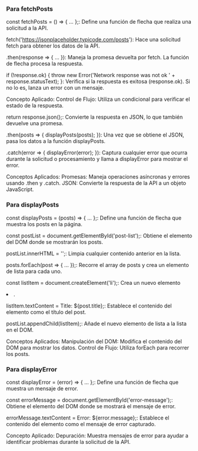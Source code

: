 ### Para fetchPosts

const fetchPosts = () => { ... };:
 Define una función de flecha que realiza una solicitud a la API.

fetch('https://jsonplaceholder.typicode.com/posts'):
 Hace una solicitud fetch para obtener los datos de la API.

.then(response => { ... }):
 Maneja la promesa devuelta por fetch. La función de flecha procesa la respuesta.

if (!response.ok) { throw new Error('Network response was not ok ' + response.statusText); }:
 Verifica si la respuesta es exitosa (response.ok). Si no lo es, lanza un error con un mensaje.

Concepto Aplicado: Control de Flujo:
 Utiliza un condicional para verificar el estado de la respuesta.

return response.json();:
 Convierte la respuesta en JSON, lo que también devuelve una promesa.

.then(posts => { displayPosts(posts); }):
 Una vez que se obtiene el JSON, pasa los datos a la función displayPosts.

.catch(error => { displayError(error); }):
 Captura cualquier error que ocurra durante la solicitud o procesamiento y llama a displayError para mostrar el error.

Conceptos Aplicados:
 Promesas: Maneja operaciones asíncronas y errores usando .then y .catch. JSON: Convierte la respuesta de la API a un objeto JavaScript.

### Para displayPosts

const displayPosts = (posts) => { ... };:
 Define una función de flecha que muestra los posts en la página.

const postList = document.getElementById('post-list');:
 Obtiene el elemento del DOM donde se mostrarán los posts.

postList.innerHTML = '';:
 Limpia cualquier contenido anterior en la lista.

posts.forEach(post => { ... });:
 Recorre el array de posts y crea un elemento de lista para cada uno.

const listItem = document.createElement('li');:
 Crea un nuevo elemento <li>.

listItem.textContent = Title: ${post.title};:
 Establece el contenido del elemento como el título del post.

postList.appendChild(listItem);:
 Añade el nuevo elemento de lista a la lista en el DOM.

Conceptos Aplicados:
 Manipulación del DOM: Modifica el contenido del DOM para mostrar los datos. Control de Flujo: Utiliza forEach para recorrer los posts.

### Para displayError

const displayError = (error) => { ... };:
 Define una función de flecha que muestra un mensaje de error.

const errorMessage = document.getElementById('error-message');:
 Obtiene el elemento del DOM donde se mostrará el mensaje de error.

errorMessage.textContent = Error: ${error.message};:
 Establece el contenido del elemento como el mensaje de error capturado.

Concepto Aplicado: Depuración:
 Muestra mensajes de error para ayudar a identificar problemas durante la solicitud de la API.
